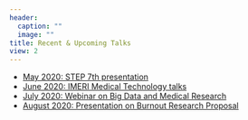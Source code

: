 ```yaml
---
header:
  caption: ""
  image: ""
title: Recent & Upcoming Talks
view: 2
---
```


- [May 2020: STEP 7th presentation](https://lamurian.rbind.io/talk/2005-01_step-7th/index.html)
- [June 2020: IMERI Medical Technology talks](https://lamurian.rbind.io/talk/2006-01_imeri/index.html)
- [July 2020: Webinar on Big Data and Medical Research](https://lamurian.rbind.io/talk/2007-01_webinar-epid/index.html)
- [August 2020: Presentation on Burnout Research Proposal](https://lamurian.rbind.io/talk/2008-01_pres-burnout/index.html)
